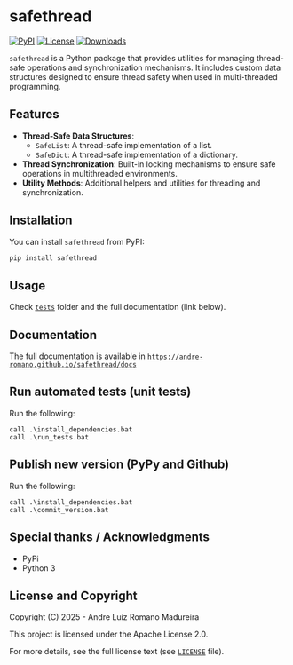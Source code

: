 # safethread

[![PyPI](https://img.shields.io/pypi/v/safethread)](https://pypi.org/project/safethread/)
[![License](https://img.shields.io/badge/license-Apache%202.0-blue)](https://github.com/andre-romano/safethread/blob/main/LICENSE)
[![Downloads](https://img.shields.io/pypi/dm/safethread)](https://pypi.org/project/safethread/)

``safethread`` is a Python package that provides utilities for managing thread-safe operations and synchronization mechanisms. It includes custom data structures designed to ensure thread safety when used in multi-threaded programming.

## Features

- **Thread-Safe Data Structures**: 
  - `SafeList`: A thread-safe implementation of a list.
  - `SafeDict`: A thread-safe implementation of a dictionary.
- **Thread Synchronization**: Built-in locking mechanisms to ensure safe operations in multithreaded environments.
- **Utility Methods**: Additional helpers and utilities for threading and synchronization.

## Installation

You can install ``safethread`` from PyPI:

```bash
pip install safethread
```

## Usage

Check [``tests``](./tests/) folder and the full documentation (link below).

## Documentation

The full documentation is available in [``https://andre-romano.github.io/safethread/docs``](https://andre-romano.github.io/safethread/docs)

## Run automated tests (unit tests)

Run the following:

```batch
call .\install_dependencies.bat
call .\run_tests.bat
```

## Publish new version (PyPy and Github)

Run the following:

```batch
call .\install_dependencies.bat
call .\commit_version.bat
```

## Special thanks / Acknowledgments

- PyPi
- Python 3

## License and Copyright

Copyright (C) 2025 - Andre Luiz Romano Madureira

This project is licensed under the Apache License 2.0.  

For more details, see the full license text (see [``LICENSE``](./LICENSE) file).
